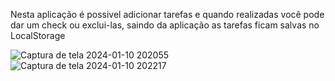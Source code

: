 Nesta aplicação é possivel adicionar tarefas e quando realizadas você pode dar um check ou exclui-las, saindo da aplicação as tarefas ficam salvas no LocalStorage

![Captura de tela 2024-01-10 202055](https://github.com/hianmateus/TodoList/assets/103609199/94e34ab0-926a-42a6-b12a-f15f0351d03a)
![Captura de tela 2024-01-10 202217](https://github.com/hianmateus/TodoList/assets/103609199/df43b68f-3b78-4d2b-8de7-4445891ba2a8)
